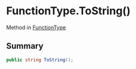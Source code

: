 # FunctionType.ToString()

Method in [FunctionType](/docs/api/csharp/yarn.functiontype.md)

## Summary



```csharp
public string ToString();
```

